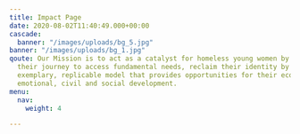 ```yaml
---
title: Impact Page
date: 2020-08-02T11:40:49.000+00:00
cascade:
  banner: "/images/uploads/bg_5.jpg"
banner: "/images/uploads/bg_1.jpg"
qoute: Our Mission is to act as a catalyst for homeless young women by facilitating
  their journey to access fundamental needs, reclaim their identity by building an
  exemplary, replicable model that provides opportunities for their economic, psychological,
  emotional, civil and social development.
menu:
  nav:
    weight: 4

---
```

